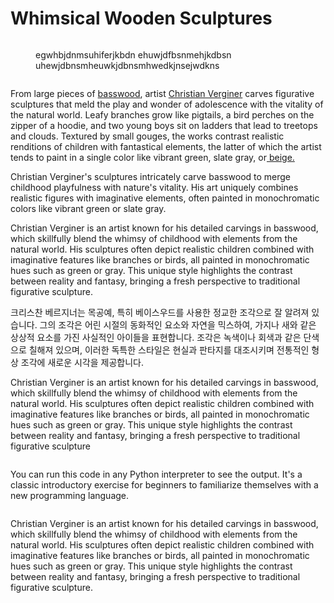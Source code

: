 # Whimsical Wooden Sculptures

<div><figure><img src=".gitbook/assets/image (1).png" alt=""><figcaption><p>egwhbjdnmsuhiferjkbdn ehuwjdfbsnmehjkdbsn uhewjdbnsmheuwkjdbnsmhwedkjnsejwdkns</p></figcaption></figure> <figure><img src=".gitbook/assets/image (4).png" alt=""><figcaption></figcaption></figure></div>

From large pieces of [basswood](https://www.wood-database.com/european-lime/), artist [Christian Verginer](https://verginer.org/) carves figurative sculptures that meld the play and wonder of adolescence with the vitality of the natural world. Leafy branches grow like pigtails, a bird perches on the zipper of a hoodie, and two young boys sit on ladders that lead to treetops and clouds. Textured by small gouges, the works contrast realistic renditions of children with fantastical elements, the latter of which the artist tends to paint in a single color like vibrant green, slate gray, or[ beige.](inspiring-work/myyy/rebecca-greens-work.md#author-based-in-michigan.)

Christian Verginer's sculptures intricately carve basswood to merge childhood playfulness with nature's vitality. His art uniquely combines realistic figures with imaginative elements, often painted in monochromatic colors like vibrant green or slate gray.

Christian Verginer is an artist known for his detailed carvings in basswood, which skillfully blend the whimsy of childhood with elements from the natural world. His sculptures often depict realistic children combined with imaginative features like branches or birds, all painted in monochromatic hues such as green or gray. This unique style highlights the contrast between reality and fantasy, bringing a fresh perspective to traditional figurative sculpture.

크리스찬 베르지너는 목공예, 특히 베이스우드를 사용한 정교한 조각으로 잘 알려져 있습니다. 그의 조각은 어린 시절의 동화적인 요소와 자연을 믹스하여, 가지나 새와 같은 상상적 요소를 가진 사실적인 아이들을 표현합니다. 조각은 녹색이나 회색과 같은 단색으로 칠해져 있으며, 이러한 독특한 스타일은 현실과 판타지를 대조시키며 전통적인 형상 조각에 새로운 시각을 제공합니다.



Christian Verginer is an artist known for his detailed carvings in basswood, which skillfully blend the whimsy of childhood with elements from the natural world. His sculptures often depict realistic children combined with imaginative features like branches or birds, all painted in monochromatic hues such as green or gray. This unique style highlights the contrast between reality and fantasy, bringing a fresh perspective to traditional figurative sculpture

```markdown
```

You can run this code in any Python interpreter to see the output. It's a classic introductory exercise for beginners to familiarize themselves with a new programming language.

```
```

Christian Verginer is an artist known for his detailed carvings in basswood, which skillfully blend the whimsy of childhood with elements from the natural world. His sculptures often depict realistic children combined with imaginative features like branches or birds, all painted in monochromatic hues such as green or gray. This unique style highlights the contrast between reality and fantasy, bringing a fresh perspective to traditional figurative sculpture.











